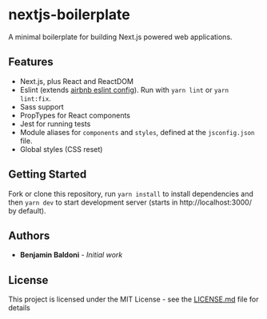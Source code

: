 # nextjs-boilerplate

A minimal boilerplate for building Next.js powered web applications.

## Features
- Next.js, plus React and ReactDOM
- Eslint (extends [airbnb eslint config](https://www.npmjs.com/package/eslint-config-airbnb)). Run with `yarn lint` or `yarn lint:fix`.
- Sass support
- PropTypes for React components
- Jest for running tests
- Module aliases for `components` and `styles`, defined at the `jsconfig.json` file.
- Global styles (CSS reset)

## Getting Started

Fork or clone this repository, run `yarn install` to install dependencies and then `yarn dev` to start development server (starts in http://localhost:3000/ by default).

## Authors

* **Benjamin Baldoni** - *Initial work*

## License

This project is licensed under the MIT License - see the [LICENSE.md](LICENSE.md) file for details
